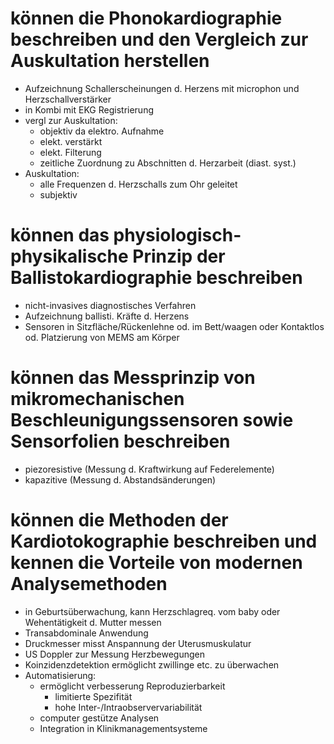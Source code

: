 # können die Phonokardiographie beschreiben und den Vergleich zur Auskultation herstellen
- Aufzeichnung Schallerscheinungen d. Herzens mit microphon und Herzschallverstärker
- in Kombi mit EKG Registrierung
- vergl zur Auskultation:
	- objektiv da elektro. Aufnahme
	- elekt. verstärkt
	- elekt. Filterung
	- zeitliche Zuordnung zu Abschnitten d. Herzarbeit (diast. syst.)
- Auskultation:
	- alle Frequenzen d. Herzschalls zum Ohr geleitet
	- subjektiv
# können das physiologisch-physikalische Prinzip der Ballistokardiographie beschreiben
- nicht-invasives diagnostisches Verfahren
- Aufzeichnung ballisti. Kräfte d. Herzens
- Sensoren in Sitzfläche/Rückenlehne od. im Bett/waagen oder Kontaktlos od. Platzierung von MEMS am Körper
# können das Messprinzip von mikromechanischen Beschleunigungssensoren sowie Sensorfolien beschreiben
- piezoresistive (Messung d. Kraftwirkung auf Federelemente)
- kapazitive (Messung d. Abstandsänderungen)
# können die Methoden der Kardiotokographie beschreiben und kennen die Vorteile von modernen Analysemethoden
- in Geburtsüberwachung, kann Herzschlagreq. vom baby oder Wehentätigkeit d. Mutter messen
- Transabdominale Anwendung
- Druckmesser misst Anspannung der Uterusmuskulatur
- US Doppler zur Messung Herzbewegungen
- Koinzidenzdetektion ermöglicht zwillinge etc. zu überwachen
- Automatisierung:
	- ermöglicht verbesserung Reproduzierbarkeit
		- limitierte Spezifität
		- hohe Inter-/Intraobservervariabilität
	- computer gestütze Analysen
	- Integration in Klinikmanagementsysteme